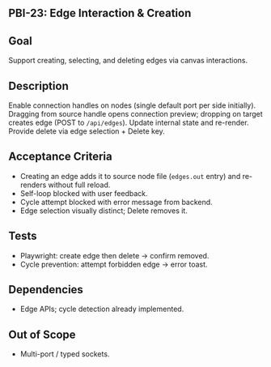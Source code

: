 ## PBI-23: Edge Interaction & Creation

Goal
----
Support creating, selecting, and deleting edges via canvas interactions.

Description
-----------
Enable connection handles on nodes (single default port per side initially). Dragging from source handle opens connection preview; dropping on target creates edge (POST to `/api/edges`). Update internal state and re-render. Provide delete via edge selection + Delete key.

Acceptance Criteria
-------------------
- Creating an edge adds it to source node file (`edges.out` entry) and re-renders without full reload.
- Self-loop blocked with user feedback.
- Cycle attempt blocked with error message from backend.
- Edge selection visually distinct; Delete removes it.

Tests
-----
- Playwright: create edge then delete → confirm removed.
- Cycle prevention: attempt forbidden edge → error toast.

Dependencies
------------
- Edge APIs; cycle detection already implemented.

Out of Scope
------------
- Multi-port / typed sockets.
